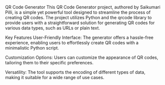 QR Code Generator
This QR Code Generator project, authored by Saikumari Pilli, is a simple yet powerful tool designed to streamline the process of creating QR codes. The project utilizes Python and the qrcode library to provide users with a straightforward solution for generating QR codes for various data types, such as URLs or plain text.

Key Features
User-Friendly Interface: 
The generator offers a hassle-free experience, enabling users to effortlessly create QR codes with a minimalistic Python script.

Customization Options:
Users can customize the appearance of QR codes, tailoring them to their specific preferences.

Versatility:
The tool supports the encoding of different types of data, making it suitable for a wide range of use cases.
